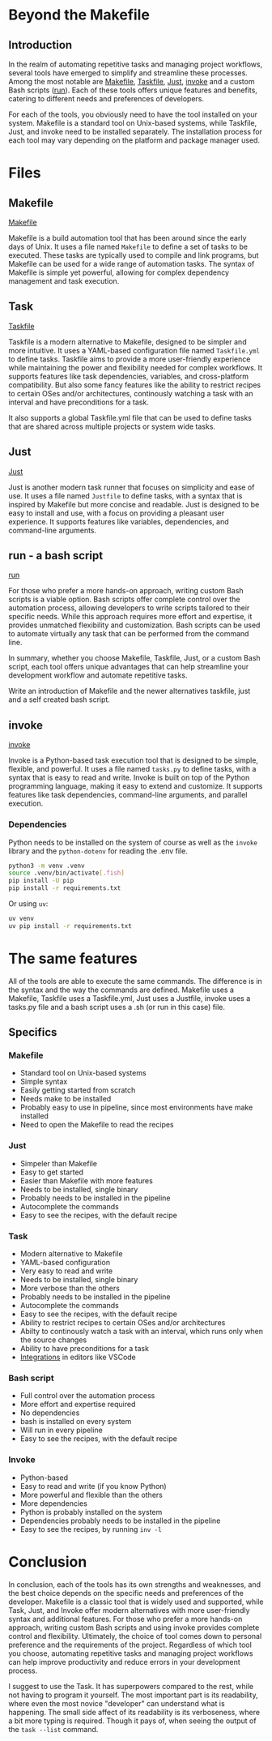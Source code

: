# Beyond the Makefile

## Introduction

In the realm of automating repetitive tasks and managing project workflows, several tools have emerged to simplify and streamline these processes. Among the most notable are [Makefile](https://www.gnu.org/software/make/manual/make.html), [Taskfile](https://taskfile.dev/), [Just](https://github.com/casey/just), [invoke](https://www.pyinvoke.org/index.html) and a custom Bash scripts ([run](https://www.youtube.com/watch?v=SdmYd5hJISM&t=42s)). Each of these tools offers unique features and benefits, catering to different needs and preferences of developers.

For each of the tools, you obviously need to have the tool installed on your system. Makefile is a standard tool on Unix-based systems, while Taskfile, Just, and invoke need to be installed separately. The installation process for each tool may vary depending on the platform and package manager used.

# Files
## Makefile
[Makefile](https://www.gnu.org/software/make/manual/make.html)

Makefile is a build automation tool that has been around since the early days of Unix. It uses a file named `Makefile` to define a set of tasks to be executed. These tasks are typically used to compile and link programs, but Makefile can be used for a wide range of automation tasks. The syntax of Makefile is simple yet powerful, allowing for complex dependency management and task execution.

## Task
[Taskfile](https://taskfile.dev/)

Taskfile is a modern alternative to Makefile, designed to be simpler and more intuitive. It uses a YAML-based configuration file named `Taskfile.yml` to define tasks. Taskfile aims to provide a more user-friendly experience while maintaining the power and flexibility needed for complex workflows. It supports features like task dependencies, variables, and cross-platform compatibility. But also some fancy features like the ability to restrict recipes to certain OSes and/or architectures, continously watching a task with an interval and have preconditions for a task.

It also supports a global Taskfile.yml file that can be used to define tasks that are shared across multiple projects or system wide tasks.

## Just
[Just](https://github.com/casey/just)

Just is another modern task runner that focuses on simplicity and ease of use. It uses a file named `Justfile` to define tasks, with a syntax that is inspired by Makefile but more concise and readable. Just is designed to be easy to install and use, with a focus on providing a pleasant user experience. It supports features like variables, dependencies, and command-line arguments.

## run - a bash script
[run](https://www.youtube.com/watch?v=SdmYd5hJISM&t=42s)

For those who prefer a more hands-on approach, writing custom Bash scripts is a viable option. Bash scripts offer complete control over the automation process, allowing developers to write scripts tailored to their specific needs. While this approach requires more effort and expertise, it provides unmatched flexibility and customization. Bash scripts can be used to automate virtually any task that can be performed from the command line.

In summary, whether you choose Makefile, Taskfile, Just, or a custom Bash script, each tool offers unique advantages that can help streamline your development workflow and automate repetitive tasks.

Write an introduction of Makefile and the newer alternatives taskfile, just and a self created bash script.

## invoke
[invoke](https://www.pyinvoke.org/index.html)

Invoke is a Python-based task execution tool that is designed to be simple, flexible, and powerful. It uses a file named `tasks.py` to define tasks, with a syntax that is easy to read and write. Invoke is built on top of the Python programming language, making it easy to extend and customize. It supports features like task dependencies, command-line arguments, and parallel execution.

### Dependencies
Python needs to be installed on the system of course as well as the `invoke` library and the `python-dotenv` for reading the .env file.

```bash
python3 -m venv .venv
source .venv/bin/activate[.fish]
pip install -U pip
pip install -r requirements.txt
```

Or using `uv`:
```bash
uv venv
uv pip install -r requirements.txt
```

# The same features
All of the tools are able to execute the same commands. The difference is in the syntax and the way the commands are defined. Makefile uses a Makefile, Taskfile uses a Taskfile.yml, Just uses a Justfile, invoke uses a tasks.py file and a bash script uses a .sh (or run in this case) file.

## Specifics

### Makefile
- Standard tool on Unix-based systems
- Simple syntax
- Easily getting started from scratch
- Needs make to be installed
- Probably easy to use in pipeline, since most environments have make installed
- Need to open the Makefile to read the recipes

### Just
- Simpeler than Makefile
- Easy to get started
- Easier than Makefile with more features
- Needs to be installed, single binary
- Probably needs to be installed in the pipeline
- Autocomplete the commands
- Easy to see the recipes, with the default recipe

### Task
- Modern alternative to Makefile
- YAML-based configuration
- Very easy to read and write
- Needs to be installed, single binary
- More verbose than the others
- Probably needs to be installed in the pipeline
- Autocomplete the commands
- Easy to see the recipes, with the default recipe
- Ability to restrict recipes to certain OSes and/or architectures
- Abilty to continously watch a task with an interval, which runs only when the source changes
- Ability to have preconditions for a task
- [Integrations](https://taskfile.dev/integrations/) in editors like VSCode

### Bash script
- Full control over the automation process
- More effort and expertise required
- No dependencies
- bash is installed on every system
- Will run in every pipeline
- Easy to see the recipes, with the default recipe

### Invoke
- Python-based
- Easy to read and write (if you know Python)
- More powerful and flexible than the others
- More dependencies
- Python is probably installed on the system
- Dependencies probably needs to be installed in the pipeline
- Easy to see the recipes, by running `inv -l`

# Conclusion

In conclusion, each of the tools has its own strengths and weaknesses, and the best choice depends on the specific needs and preferences of the developer. Makefile is a classic tool that is widely used and supported, while Task, Just, and Invoke offer modern alternatives with more user-friendly syntax and additional features. For those who prefer a more hands-on approach, writing custom Bash scripts and using invoke provides complete control and flexibility. Ultimately, the choice of tool comes down to personal preference and the requirements of the project. Regardless of which tool you choose, automating repetitive tasks and managing project workflows can help improve productivity and reduce errors in your development process.

I suggest to use the Task. It has superpowers compared to the rest, while not having to program it yourself. The most important part is its readability, where even the most novice "developer" can understand what is happening. The small side affect of its readability is its verboseness, where a bit more typing is required. Though it pays of, when seeing the output of the `task --list` command.